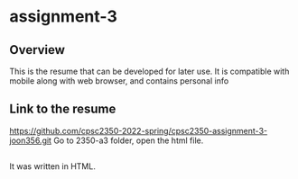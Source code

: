 # assignment-3

## Overview

This is the resume that can be developed for later use. 
It is compatible with mobile along with web browser, and contains personal info

## Link to the resume
https://github.com/cpsc2350-2022-spring/cpsc2350-assignment-3-joon356.git
Go to 2350-a3 folder, open the html file.

##
It was written in HTML. 
